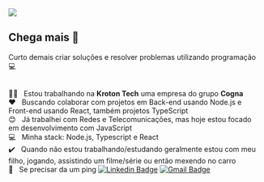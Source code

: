 <img width="auto" src="https://i.imgur.com/Wpoh2dD.jpg">

## Chega mais :wave:
Curto demais criar soluções e resolver problemas utilizando programação :computer:

 <br/> 👨‍💻  &nbsp; Estou trabalhando na **Kroton Tech** uma empresa do grupo **Cogna**
 <br/> :heart: &nbsp; Buscando colaborar com projetos em Back-end usando Node.js e Front-end usando React, também projetos TypeScript
 <br/> :blush: &nbsp; Já trabalhei com Redes e Telecomunicações, mas hoje estou focado em desenvolvimento com JavaScript
 <br/> :computer: &nbsp; Minha stack: Node.js, Typescript e React 
 <br/> :heavy_check_mark:  &nbsp; Quando não estou trabalhando/estudando geralmente estou com meu filho, jogando, assistindo um filme/série ou então mexendo no carro 
 <br/> 🤙 &nbsp; Se precisar da um ping [![Linkedin Badge](https://img.shields.io/badge/-Guilherme_Santos-blue?style=flat-square&logo=Linkedin&logoColor=white&link=https://www.linkedin.com/in/guicdsantoss/)](https://www.linkedin.com/in/guicdsantoss/) 
[![Gmail Badge](https://img.shields.io/badge/-guicdsantoss@gmail.com-c14438?style=flat-square&logo=Gmail&logoColor=white&link=mailto:guicdsantoss@gmail.com)](mailto:guicdsantoss@gmail.com)
